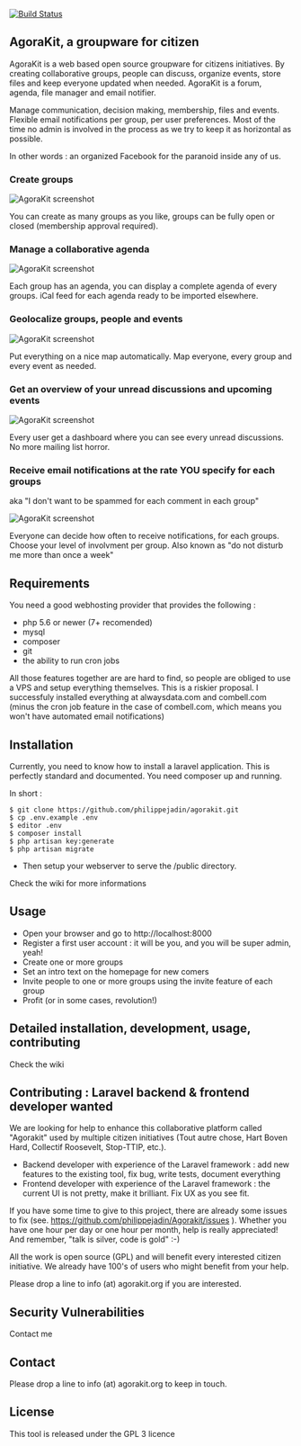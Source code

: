 [![Build Status](https://travis-ci.org/philippejadin/agorakit.svg?branch=master)](https://travis-ci.org/philippejadin/agorakit)


## AgoraKit, a groupware for citizen

AgoraKit is a web based open source groupware for citizens initiatives. By creating collaborative groups, people can discuss, organize events, store files and keep everyone updated when needed. AgoraKit is a forum, agenda, file manager and email notifier.

Manage communication, decision making, membership, files and events. Flexible email notifications per group, per user preferences. Most of the time no admin is involved in the process as we try to keep it as horizontal as possible.

In other words : an organized Facebook for the paranoid inside any of us.


### Create groups

![AgoraKit screenshot](http://agorakit.org/agorakit_groups.jpg)

You can create as many groups as you like, groups can be fully open or closed (membership approval required).


### Manage a collaborative agenda

![AgoraKit screenshot](http://agorakit.org/agorakit_agenda.jpg)

Each group has an agenda, you can display a complete agenda of every groups. iCal feed for each agenda ready to be imported elsewhere.


### Geolocalize groups, people and events

![AgoraKit screenshot](http://agorakit.org/agorakit_map.jpg)

Put everything on a nice map automatically. Map everyone, every group and every event as needed.


### Get an overview of your unread discussions and upcoming events

![AgoraKit screenshot](http://agorakit.org/agorakit_overview.jpg)

Every user get a dashboard where you can see every unread discussions. No more mailing list horror.


### Receive email notifications at the rate YOU specify for each groups
aka "I don't want to be spammed for each comment in each group"

![AgoraKit screenshot](http://agorakit.org/agorakit_notifications.jpg)

Everyone can decide how often to receive notifications, for each groups. Choose your level of involvment per group. Also known as "do not disturb me more than once a week"



## Requirements
You need a good webhosting provider that provides the following :
- php 5.6 or newer (7+ recomended)
- mysql
- composer
- git
- the ability to run cron jobs

All those features together are are hard to find, so people are obliged to use a VPS and setup everything themselves. This is a riskier proposal. I successfuly installed everything at alwaysdata.com and combell.com (minus the cron job feature in the case of combell.com, which means you won't have automated email notifications)


## Installation

Currently, you need to know how to install a laravel application. This is perfectly standard and documented. You need composer up and running.

In short :

```
$ git clone https://github.com/philippejadin/agorakit.git
$ cp .env.example .env
$ editor .env
$ composer install
$ php artisan key:generate
$ php artisan migrate
```
- Then setup your webserver to serve the /public directory.

Check the wiki for more informations


## Usage
- Open your browser and go to http://localhost:8000
- Register a first user account : it will be you, and you will be super admin, yeah!
- Create one or more groups
- Set an intro text on the homepage for new comers
- Invite people to one or more groups using the invite feature of each group
- Profit (or in some cases, revolution!)


## Detailed installation, development, usage, contributing

Check the wiki


## Contributing : Laravel backend & frontend developer wanted
We are looking for help to enhance this collaborative platform called "Agorakit" used by multiple citizen initiatives (Tout autre chose, Hart Boven Hard, Collectif Roosevelt, Stop-TTIP, etc.).

- Backend developer with experience of the Laravel framework : add new features to the existing tool, fix bug, write tests, document everything
- Frontend developer with experience of the Laravel framework : the current UI is not pretty, make it brilliant. Fix UX as you see fit.

If you have some time to give to this project, there are already some issues to fix (see. https://github.com/philippejadin/Agorakit/issues ). Whether you have one hour per day or one hour per month, help is really appreciated! And remember, "talk is silver, code is gold" :-)

All the work is open source (GPL) and will benefit every interested citizen initiative. We already have 100's of users who might benefit from your help.

Please drop a line to info (at) agorakit.org if you are interested.


## Security Vulnerabilities

Contact me

## Contact
Please drop a line to info (at) agorakit.org to keep in touch.



## License

This tool is released under the GPL 3 licence
